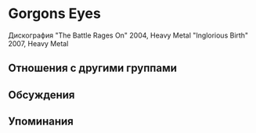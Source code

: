 # Gorgons Eyes

Дискография
"The Battle Rages On" 2004, Heavy Metal
"Inglorious Birth" 2007, Heavy Metal

## Отношения с другими группами


## Обсуждения


## Упоминания

